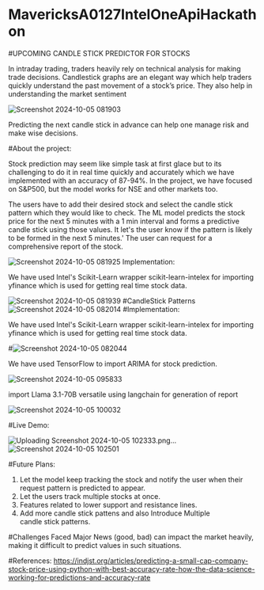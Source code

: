 # MavericksA0127IntelOneApiHackathon

#UPCOMING CANDLE STICK PREDICTOR FOR STOCKS

In intraday trading, traders heavily rely on technical analysis for making trade decisions. Candlestick graphs are an elegant way which help traders quickly understand the past movement of
a stock’s price. They also help in understanding the market sentiment

![Screenshot 2024-10-05 081903](https://github.com/user-attachments/assets/9a13e7fa-35c7-48da-b0d2-c7a086715584)

Predicting the next candle stick in advance can help one manage risk and make wise decisions.

#About the project:

Stock prediction may seem like simple task at first glace but to its challenging to do it in real time quickly and accurately which we have implemented with an accuracy of 87-94%. 
In the project, we have focused on S&P500, but the model works for NSE and other markets too.

The users have to add their desired stock and select the candle stick pattern which they would like to check. The ML model predicts the stock price for the next 5 minutes with a 1 min interval and forms a predictive candle stick using those values. It let's the user know if the pattern is likely to be formed in the next 5 minutes.'
The user can request for a comprehensive report of the stock.

![Screenshot 2024-10-05 081925](https://github.com/user-attachments/assets/4a178b2b-64cb-452c-8b27-1589255624fa)
Implementation:

We have used Intel's Scikit-Learn wrapper scikit-learn-intelex for importing yfinance which is used for getting real time stock data.

![Screenshot 2024-10-05 081939](https://github.com/user-attachments/assets/2b09e56e-38e3-4053-87b9-91c44b883a5a)
#CandleStick Patterns
![Screenshot 2024-10-05 082014](https://github.com/user-attachments/assets/ecd0ba97-8e73-403a-b7ae-34052a574d6f)
#Implementation:

We have used Intel's Scikit-Learn wrapper scikit-learn-intelex for importing yfinance which is used for getting real time stock data.

#![Screenshot 2024-10-05 082044](https://github.com/user-attachments/assets/67a4f9e7-90ee-4317-8067-1f6fa3cdd159)

We have used TensorFlow to import ARIMA for stock prediction.

![Screenshot 2024-10-05 095833](https://github.com/user-attachments/assets/6ab691a1-6a94-4f46-ab23-13d2d2577c51)

import Llama 3.1-70B versatile using langchain for generation of report

![Screenshot 2024-10-05 100032](https://github.com/user-attachments/assets/1a342bf9-04a0-454e-a13b-366c1a7c9765)

#Live Demo:

![Uploading Screenshot 2024-10-05 102333.png…]()
![Screenshot 2024-10-05 102501](https://github.com/user-attachments/assets/d23e96a3-a677-45b6-a21a-1f4e7a8288cd)


#Future Plans:

1) Let the model keep tracking the stock and notify the user when their request pattern is predicted to appear.
2) Let the users track multiple stocks at once.
3) Features related to lower support and resistance lines.
4) Add more candle stick pattens and also Introduce Multiple candle stick patterns.

#Challenges Faced
Major News (good, bad) can impact the market heavily, making it difficult to predict values in such situations.

#References:
https://indjst.org/articles/predicting-a-small-cap-company-stock-price-using-python-with-best-accuracy-rate-how-the-data-science-working-for-predictions-and-accuracy-rate


